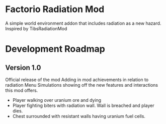 # Factorio Radiation Mod

A simple world environment addon that includes radiation as a new hazard.
Inspired by TibsRadiationMod


# Development Roadmap
## Version 1.0
Official release of the mod
Adding in mod achievements in relation to radiation
Menu Simulations showing off the new features and interactions this mod offers.
- Player walking over uranium ore and dying
- Player fighting biters with radiation wall. Wall is breached and player dies.
- Chest surrounded with resistant walls having uranium fuel cells.
